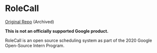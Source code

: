 # RoleCall

[Original Repo](https://github.com/RoleCallGoogle/RoleCall) (Archived)

**This is not an officially supported Google product.**

RoleCall is an open source scheduling system as part of the 2020 Google Open-Source Intern Program.
